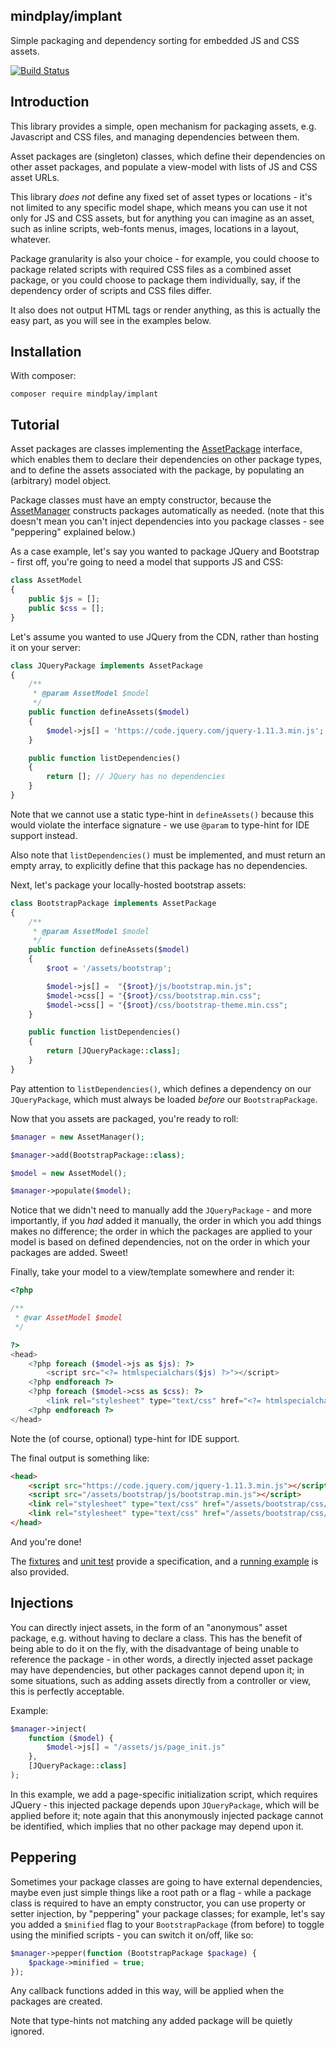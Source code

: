 mindplay/implant
----------------

Simple packaging and dependency sorting for embedded JS and CSS assets.

[![Build Status](https://travis-ci.org/mindplay-dk/implant.svg)](https://travis-ci.org/mindplay-dk/implant)


## Introduction

This library provides a simple, open mechanism for packaging assets, e.g. Javascript
and CSS files, and managing dependencies between them.

Asset packages are (singleton) classes, which define their dependencies on other asset
packages, and populate a view-model with lists of JS and CSS asset URLs.

This library *does not* define any fixed set of asset types or locations - it's not
limited to any specific model shape, which means you can use it not only for JS and CSS
assets, but for anything you can imagine as an asset, such as inline scripts, web-fonts
menus, images, locations in a layout, whatever.

Package granularity is also your choice - for example, you could choose to package related
scripts with required CSS files as a combined asset package, or you could choose to package
them individually, say, if the dependency order of scripts and CSS files differ.

It also does not output HTML tags or render anything, as this is actually the easy part,
as you will see in the examples below.


## Installation

With composer:

    composer require mindplay/implant


## Tutorial

Asset packages are classes implementing the [AssetPackage](src/AssetPackage.php) interface,
which enables them to declare their dependencies on other package types, and to define
the assets associated with the package, by populating an (arbitrary) model object.

Package classes must have an empty constructor, because the [AssetManager](src/AssetManager.php)
constructs packages automatically as needed. (note that this doesn't mean you can't inject
dependencies into you package classes - see "peppering" explained below.)

As a case example, let's say you wanted to package JQuery and Bootstrap - first off, you're
going to need a model that supports JS and CSS:

```PHP
class AssetModel
{
    public $js = [];
    public $css = [];
}
```

Let's assume you wanted to use JQuery from the CDN, rather than hosting it on your server:

```PHP
class JQueryPackage implements AssetPackage
{
    /**
     * @param AssetModel $model
     */
    public function defineAssets($model)
    {
        $model->js[] = 'https://code.jquery.com/jquery-1.11.3.min.js';
    }

    public function listDependencies()
    {
        return []; // JQuery has no dependencies
    }
}
```

Note that we cannot use a static type-hint in `defineAssets()` because this would violate
the interface signature - we use `@param` to type-hint for IDE support instead.

Also note that `listDependencies()` must be implemented, and must return an empty array,
to explicitly define that this package has no dependencies.

Next, let's package your locally-hosted bootstrap assets:

```PHP
class BootstrapPackage implements AssetPackage
{
    /**
     * @param AssetModel $model
     */
    public function defineAssets($model)
    {
        $root = '/assets/bootstrap';

        $model->js[] =  "{$root}/js/bootstrap.min.js";
        $model->css[] = "{$root}/css/bootstrap.min.css";
        $model->css[] = "{$root}/css/bootstrap-theme.min.css";
    }

    public function listDependencies()
    {
        return [JQueryPackage::class];
    }
}
```

Pay attention to `listDependencies()`, which defines a dependency on our `JQueryPackage`,
which must always be loaded *before* our `BootstrapPackage`.

Now that you assets are packaged, you're ready to roll:

```PHP
$manager = new AssetManager();

$manager->add(BootstrapPackage::class);

$model = new AssetModel();

$manager->populate($model);
```

Notice that we didn't need to manually add the `JQueryPackage` - and more importantly, if
you *had* added it manually, the order in which you add things makes no difference; the
order in which the packages are applied to your model is based on defined dependencies,
not on the order in which your packages are added. Sweet!

Finally, take your model to a view/template somewhere and render it:

```PHP
<?php

/**
 * @var AssetModel $model
 */

?>
<head>
    <?php foreach ($model->js as $js): ?>
        <script src="<?= htmlspecialchars($js) ?>"></script>
    <?php endforeach ?>
    <?php foreach ($model->css as $css): ?>
        <link rel="stylesheet" type="text/css" href="<?= htmlspecialchars($css) ?>"/>
    <?php endforeach ?>
</head>
```

Note the (of course, optional) type-hint for IDE support.

The final output is something like:

```HTML
<head>
    <script src="https://code.jquery.com/jquery-1.11.3.min.js"></script>
    <script src="/assets/bootstrap/js/bootstrap.min.js"></script>
    <link rel="stylesheet" type="text/css" href="/assets/bootstrap/css/bootstrap.min.css"/>
    <link rel="stylesheet" type="text/css" href="/assets/bootstrap/css/bootstrap-theme.min.css"/>
</head>
```

And you're done!

The [fixtures](test/fixtures.php) and [unit test](test/test.php) provide a specification,
and a [running example](test/example.php) is also provided.


## Injections

You can directly inject assets, in the form of an "anonymous" asset package, e.g. without having
to declare a class. This has the benefit of being able to do it on the fly, with the disadvantage
of being unable to reference the package - in other words, a directly injected asset package may
have dependencies, but other packages cannot depend upon it; in some situations, such as adding
assets directly from a controller or view, this is perfectly acceptable.

Example:

```php
$manager->inject(
    function ($model) {
        $model->js[] = "/assets/js/page_init.js"
    },
    [JQueryPackage::class]
);
```

In this example, we add a page-specific initialization script, which requires JQuery - this
injected package depends upon `JQueryPackage`, which will be applied before it; note again that
this anonymously injected package cannot be identified, which implies that no other package
may depend upon it.


## Peppering

Sometimes your package classes are going to have external dependencies, maybe even just
simple things like a root path or a flag - while a package class is required to have an
empty constructor, you can use property or setter injection, by "peppering" your package
classes; for example, let's say you added a `$minified` flag to your `BootstrapPackage`
(from before) to toggle using the minified scripts - you can switch it on/off, like so:

```PHP
$manager->pepper(function (BootstrapPackage $package) {
    $package->minified = true;
});
```

Any callback functions added in this way, will be applied when the packages are created.

Note that type-hints not matching any added package will be quietly ignored.

